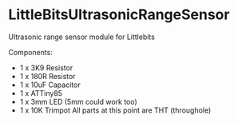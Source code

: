 # LittleBitsUltrasonicRangeSensor
Ultrasonic range sensor module for Littlebits

Components:
+ 1 x 3K9 Resistor
+ 1 x 180R Resistor
+ 1 x 10uF Capacitor
+ 1 x ATTiny85
+ 1 x 3mm LED (5mm could work too)
+ 1 x 10K Trimpot
All parts at this point are THT (throughole)

